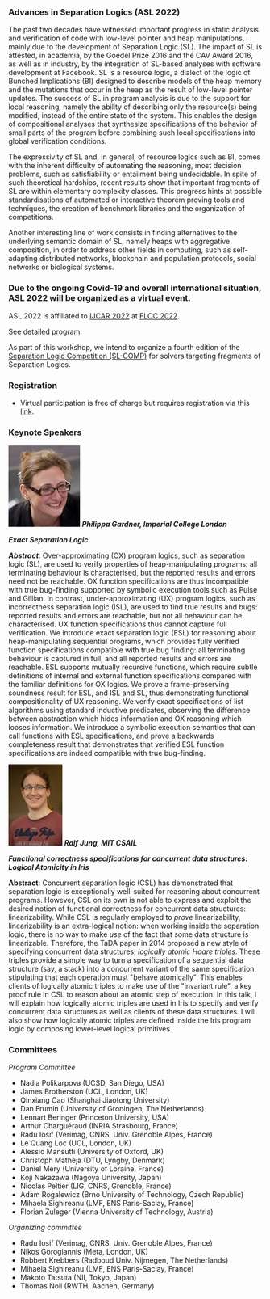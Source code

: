 ### Advances in Separation Logics (ASL 2022)

The past two decades have witnessed important progress in static analysis and verification of code with low-level pointer and heap manipulations, mainly due to the development of Separation Logic (SL). The impact of SL is attested, in academia, by the Goedel Prize 2016 and the CAV Award 2016, as well as in industry, by the integration of SL-based analyses with software development at Facebook. SL is a resource logic, a dialect of the logic of Bunched Implications (BI) designed to describe models of the heap memory and the mutations that occur in the heap as the result of low-level pointer updates. The success of SL in program analysis is due to the support for local reasoning, namely the ability of describing only the resource(s) being modified, instead of the entire state of the system. This enables the design of compositional analyses that synthesize specifications of the behavior of small parts of the program before combining such local specifications into global verification conditions.

The expressivity of SL and, in general, of resource logics such as BI, comes with the inherent difficulty of automating the reasoning, most decision problems, such as satisfiability or entailment being undecidable. In spite of such theoretical hardships, recent results show that important fragments of SL are within elementary complexity classes. This progress hints at possible standardisations of automated or interactive theorem proving tools and techniques, the creation of benchmark libraries and the organization of competitions.

Another interesting line of work consists in finding alternatives to the underlying semantic domain of SL, namely heaps with aggregative composition, in order to address other fields in computing, such as self-adapting distributed networks, blockchain and population protocols, social networks or biological systems.

### Due to the ongoing Covid-19 and overall international situation, ASL 2022 will be organized as a virtual event. 

ASL 2022 is affiliated to [IJCAR 2022](https://easychair.org/smart-program/IJCAR2022/index.html) at [FLOC 2022](https://www.floc2022.org/). 

See detailed [program](https://easychair.org/smart-program/FLoC2022/ASL-index.html). 

As part of this workshop, we intend to organize a fourth edition of the [Separation Logic Competition (SL-COMP)](https://sl-comp.github.io) for solvers targeting fragments of Separation Logics.  

### Registration

* Virtual participation is free of charge but requires registration via this [link](https://asl2022.rsvpify.com/).

### Keynote Speakers

![](philippa-1.jpg) ***Philippa Gardner, Imperial College London***

***Exact Separation Logic***

***Abstract***: Over-approximating (OX) program logics, such as separation logic (SL),
are used to verify properties of heap-manipulating programs: all
terminating behaviour is characterised, but the reported results and
errors need not be reachable. OX function specifications are thus
incompatible with true bug-finding supported by symbolic execution
tools such as Pulse and Gillian. In contrast, under-approximating (UX)
program logics, such as incorrectness separation logic (ISL), are used
to find true results and bugs: reported results and errors are
reachable, but not all behaviour can be characterised. UX function
specifications thus cannot capture full verification. We introduce exact separation logic (ESL) for reasoning about
heap-manipulating sequential programs, which provides fully verified
function specifications compatible with true bug finding: all
terminating behaviour is captured in full, and all reported results
and errors are reachable.  ESL supports mutually recursive functions,
which require subtle definitions of internal and external function
specifications compared with the familiar definitions for OX logics.
We prove a frame-preserving soundness result for ESL, and ISL and SL,
thus demonstrating functional compositionality of UX reasoning. We
verify exact specifications of list algorithms using standard
inductive predicates, observing the difference between abstraction
which hides information and OX reasoning which looses information.  We
introduce a symbolic execution semantics that can call functions with
ESL specifications, and prove a backwards completeness result that
demonstrates that verified ESL function specifications are indeed
compatible with true bug-finding.



![](ralf-2.jpg) ***Ralf Jung, MIT CSAIL*** 

***Functional correctness specifications for concurrent data structures:
Logical Atomicity in Iris***

**Abstract**: Concurrent separation logic (CSL) has demonstrated that separation logic is
exceptionally well-suited for reasoning about concurrent programs. However, CSL
on its own is not able to express and exploit the desired notion of functional
correctness for concurrent data structures: linearizability. While CSL is
regularly employed to *prove* linearizability, linearizability is an
extra-logical notion: when working inside the separation logic, there is no way
to make *use* of the fact that some data structure is linearizable. Therefore, the TaDA paper in 2014 proposed a new style of specifying concurrent
data structures: *logically atomic Hoare triples*. These triples provide a
simple way to turn a specification of a sequential data structure (say, a stack)
into a concurrent variant of the same specification, stipulating that each
operation must "behave atomically". This enables clients of logically atomic
triples to make use of the "invariant rule", a key proof rule in CSL to reason
about an atomic step of execution. In this talk, I will explain how logically
atomic triples are used in Iris to specify and verify concurrent data structures
as well as clients of these data structures. I will also show how logically
atomic triples are defined inside the Iris program logic by composing
lower-level logical primitives.

### Committees

*Program Committee*

 - Nadia Polikarpova (UCSD, San Diego, USA)
 - James Brotherston (UCL, London, UK)
 - Qinxiang Cao (Shanghai Jiaotong University)
 - Dan Frumin (University of Groningen, The Netherlands)
 - Lennart Beringer (Princeton University, USA) 
 - Arthur Charguéraud (INRIA Strasbourg, France)
 - Radu Iosif (Verimag, CNRS, Univ. Grenoble Alpes, France)
 - Le Quang Loc (UCL, London, UK)
 - Alessio Mansutti (University of Oxford, UK)
 - Christoph Matheja (DTU, Lyngby, Denmark)
 - Daniel Méry (University of Loraine, France)
 - Koji Nakazawa (Nagoya University, Japan)
 - Nicolas Peltier (LIG, CNRS, Grenoble, France)
 - Adam Rogalewicz (Brno University of Technology, Czech Republic)
 - Mihaela Sighireanu (LMF, ENS Paris-Saclay, France)
 - Florian Zuleger (Vienna University of Technology, Austria)
   
*Organizing committee*

 - Radu Iosif (Verimag, CNRS, Univ. Grenoble Alpes, France)
 - Nikos Gorogiannis (Meta, London, UK)
 - Robbert Krebbers (Radboud Univ. Nijmegen, The Netherlands)
 - Mihaela Sighireanu (LMF, ENS Paris-Saclay, France)
 - Makoto Tatsuta (NII, Tokyo, Japan)
 - Thomas Noll (RWTH, Aachen, Germany)
